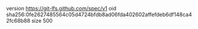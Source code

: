 version https://git-lfs.github.com/spec/v1
oid sha256:0fe2627485564c05d4724bfdb8ad06fda402602affefdeb6df148ca42fc68b88
size 500
